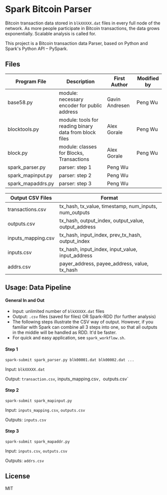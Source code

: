 # Spark Bitcoin Parser

Bitcoin transaction data stored in `blkXXXXX.dat` files in every full node of the network.
As more people participate in Bitcoin transactions, the data grows exponentially.
Scalable analysis is called for.

This project is a Bitcoin transaction data Parser, based on Python and Spark's Python API – PySpark.

## Files

Program File | Description | First Author | Modified by
------ | ------ | ------ | ------
base58.py | module: necessary encoder for public address | Gavin Andresen | Peng Wu
blocktools.py | module: tools for reading binary data from block files | Alex Gorale | Peng Wu
block.py | module: classes for Blocks, Transactions | Alex Gorale | Peng Wu
spark_parser.py | parser: step 1| Peng Wu |
spark_mapinput.py | parser: step 2 | Peng Wu |
spark_mapaddrs.py | parser: step 3 | Peng Wu |

Output CSV Files | Format
------ | ------
transactions.csv  | tx_hash, tx_value, timestamp, num_inputs, num_outputs
outputs.csv  | tx_hash, output_index, output_value, output_address
inputs_mapping.csv  |  tx_hash, input_index, prev_tx_hash, output_index
inputs.csv  | tx_hash, input_index, input_value, input_address
addrs.csv  | payer_address, payee_address, value, tx_hash


## Usage: Data Pipeline

#### General In and Out
* Input: unlimited number of `blkXXXXX.dat` files
* Output: `.csv` files (saved for files) OR Spark-RDD (for further analysis)
* The following steps illustrate the CSV way of output.
However, if you familiar with Spark can combine all 3 steps into one,
so that all outputs in the middle will be handled as RDD. It'd be faster.
* For quick and easy application, see `spark_workflow.sh`.

#### Step 1
```
spark-submit spark_parser.py blk00001.dat blk00002.dat ...
```
Input:
`blkXXXXX.dat`

Output:
`transaction.csv`, inputs_mapping.csv`, `outputs.csv`

#### Step 2
```
spark-submit spark_mapinput.py
```

Input:
`inputs_mapping.csv`,
`outputs.csv`

Outputs:
`inputs.csv`

#### Step 3
```
spark-submit spark_mapaddr.py
```

Input:
`inputs.csv`,
`outputs.csv`

Outputs:
`addrs.csv`

## License

MIT

